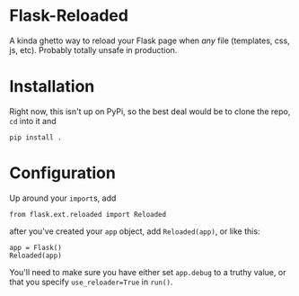 # Flask-Reloaded

A kinda ghetto way to reload your Flask page when *any* file (templates, css,
js, etc). Probably totally unsafe in production.

# Installation
Right now, this isn't up on PyPi, so the best deal would be to clone the repo,
`cd` into it and

    pip install .

# Configuration
Up around your `import`s, add

    from flask.ext.reloaded import Reloaded
    
after you've created your `app` object, add `Reloaded(app)`, or like this:

    app = Flask()
    Reloaded(app)
    
You'll need to make sure you have either set `app.debug` to a truthy value,
or that you specify `use_reloader=True` in `run()`.